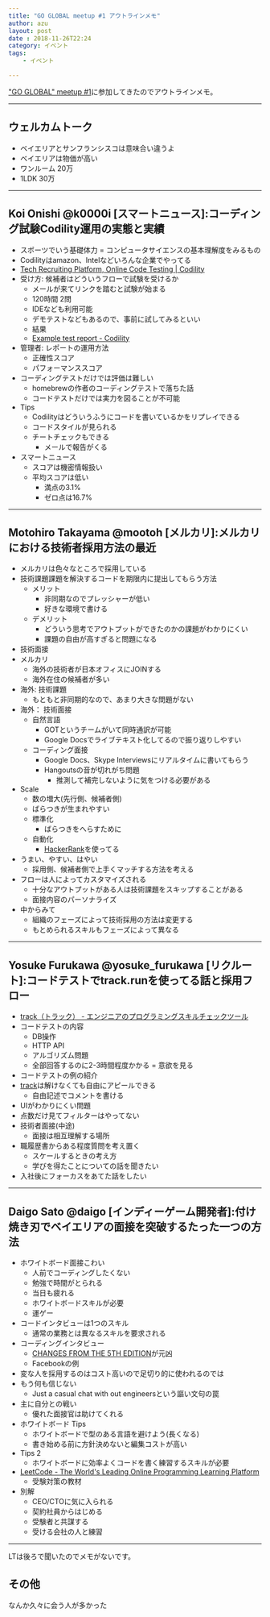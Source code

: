 ```yaml
---
title: "GO GLOBAL meetup #1 アウトラインメモ"
author: azu
layout: post
date : 2018-11-26T22:24
category: イベント
tags:
    - イベント

---
```


["GO GLOBAL" meetup #1](https://go-global.connpass.com/event/108021/)に参加してきたのでアウトラインメモ。

---

## ウェルカムトーク

- ベイエリアとサンフランシスコは意味合い違うよ
- ベイエリアは物価が高い
- ワンルーム 20万
- 1LDK 30万

---

## Koi Onishi @k0000i [スマートニュース]:コーディング試験Codility運用の実態と実績

- スポーツでいう基礎体力 = コンピュータサイエンスの基本理解度をみるもの
- Codilityはamazon、Intelなどいろんな企業でやってる
- [Tech Recruiting Platform, Online Code Testing | Codility](https://www.codility.com/)
- 受け方: 候補者はどういうフローで試験を受けるか
    - メールが来てリンクを踏むと試験が始まる
    - 120時間 2問
    - IDEなども利用可能
    - デモテストなどもあるので、事前に試してみるといい
    - 結果
    - [Example test report - Codility](https://app.codility.com/public-report-detail/)
- 管理者: レポートの運用方法
    - 正確性スコア
    - パフォーマンススコア
- コーディングテストだけでは評価は難しい
    - homebrewの作者のコーディングテストで落ちた話
    - コードテストだけでは実力を図ることが不可能
- Tips
    - Codilityはどういうふうにコードを書いているかをリプレイできる
    - コードスタイルが見られる
    - チートチェックもできる
        - メールで報告がくる
- スマートニュース
    - スコアは機密情報扱い
    - 平均スコアは低い
        - 満点の3.1%
        - ゼロ点は16.7%

---

## Motohiro Takayama @mootoh [メルカリ]:メルカリにおける技術者採用方法の最近

- メルカリは色々なところで採用している
- 技術課題課題を解決するコードを期限内に提出してもらう方法
    - メリット
        - 非同期なのでプレッシャーが低い
        - 好きな環境で書ける
    - デメリット
        - どういう思考でアウトプットができたのかの課題がわかりにくい
        - 課題の自由が高すぎると問題になる
- 技術面接
- メルカリ
    - 海外の技術者が日本オフィスにJOINする
    - 海外在住の候補者が多い
- 海外: 技術課題
    - もともと非同期的なので、あまり大きな問題がない
- 海外： 技術面接
    - 自然言語
        - GOTというチームがいて同時通訳が可能
        - Google Docsでライブテキスト化してるので振り返りしやすい
    - コーディング面接
        - Google Docs、Skype Interviewsにリアルタイムに書いてもらう
        - Hangoutsの音が切れがち問題
            - 推測して補完しないように気をつける必要がある
- Scale
    - 数の増大(先行側、候補者側)
    - ばらつきが生まれやすい
    - 標準化
        - ばらつきをへらすために
    - 自動化
        - [HackerRank](https://www.hackerrank.com/)を使ってる
- うまい、やすい、はやい
    - 採用側、候補者側で上手くマッチする方法を考える
- フローは人によってカスタマイズされる
    - 十分なアウトプットがある人は技術課題をスキップすることがある
    - 面接内容のパーソナライズ
- 中からみて
    - 組織のフェーズによって技術採用の方法は変更する
    - もとめられるスキルもフェーズによって異なる

---

## Yosuke Furukawa @yosuke_furukawa [リクルート]:コードテストでtrack.runを使ってる話と採用フロー

- [track（トラック） - エンジニアのプログラミングスキルチェックツール](https://tracks.run/)
- コードテストの内容
    - DB操作
    - HTTP API
    - アルゴリズム問題
    - 全部回答するのに2-3時間程度かかる = 意欲を見る
- コードテストの例の紹介
- [track](https://tracks.run/)は解けなくても自由にアピールできる
    - 自由記述でコメントを書ける
- UIがわかりにくい問題
- 点数だけ見てフィルターはやってない
- 技術者面接(中途)
    - 面接は相互理解する場所
- 職履歴書からある程度質問を考え置く
    - スケールするときの考え方
    - 学びを得たことについての話を聞きたい
- 入社後にフォーカスをあてた話をしたい

---

## Daigo Sato @daigo [インディーゲーム開発者]:付け焼き刃でベイエリアの面接を突破するたった一つの方法

- ホワイトボード面接こわい
    - 人前でコーディングしたくない
    - 勉強で時間がとられる
    - 当日も疲れる
    - ホワイトボードスキルが必要
    - 運ゲー
- コードインタビューは1つのスキル
    - 通常の業務とは異なるスキルを要求される
- コーディングインタビュー
    - [CHANGES FROM THE 5TH EDITION](http://www.crackingthecodinginterview.com/whats-new.html)が元凶
    - Facebookの例
- 変な人を採用するのはコスト高いので足切り的に使われるのでは
- もう何も信じない
    - Just a casual chat with out engineersという謳い文句の罠
- 主に自分との戦い
    - 優れた面接官は助けてくれる
- ホワイトボード Tips
    - ホワイトボードで型のある言語を避けよう(長くなる)
    - 書き始める前に方針決めないと編集コストが高い
- Tips 2
    - ホワイトボードに効率よくコードを書く練習するスキルが必要
- [LeetCode - The World's Leading Online Programming Learning Platform](https://leetcode.com/)
    - 受験対策の教材
- 別解
    - CEO/CTOに気に入られる
    - 契約社員からはじめる
    - 受験者と共謀する
    - 受ける会社の人と練習

---

LTは後ろで聞いたのでメモがないです。

## その他

なんか久々に会う人が多かった